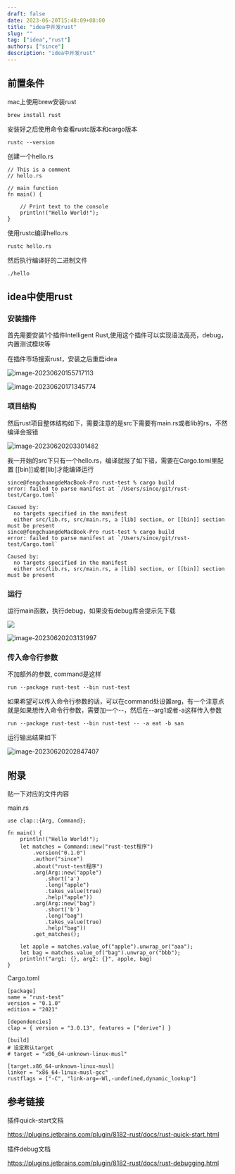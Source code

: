 ```yaml
---
draft: false
date: 2023-06-20T15:48:09+08:00
title: "idea中开发rust"
slug: "" 
tag: ["idea","rust"]
authors: ["since"]
description: "idea中开发rust"
---
```


## 前置条件

mac上使用brew安装rust

```
brew install rust
```

安装好之后使用命令查看rustc版本和cargo版本

```
rustc --version
```

创建一个hello.rs

```
// This is a comment
// hello.rs

// main function
fn main() {

    // Print text to the console
    println!("Hello World!");
}
```

使用rustc编译hello.rs

```
rustc hello.rs
```

然后执行编译好的二进制文件

```
./hello
```

## idea中使用rust

### 安装插件

首先需要安装1个插件Intelligent Rust,使用这个插件可以实现语法高亮，debug，内置测试模块等

在插件市场搜索rust，安装之后重启idea

![image-20230620155717113](https://cdn.jsdelivr.net/gh/thend03/mdPic/picGo/202306201557238.png)

![image-20230620171345774](https://cdn.jsdelivr.net/gh/thend03/mdPic/picGo/202306201713817.png)



### 项目结构

然后rust项目整体结构如下，需要注意的是src下需要有main.rs或者lib的rs，不然编译会报错

![image-20230620203301482](https://cdn.jsdelivr.net/gh/thend03/mdPic/picGo/202306202033518.png)



我一开始的src下只有一个hello.rs，编译就报了如下错，需要在Cargo.toml里配置 [[bin]]或者[lib]才能编译运行

```
since@fengchuangdeMacBook-Pro rust-test % cargo build
error: failed to parse manifest at `/Users/since/git/rust-test/Cargo.toml`

Caused by:
  no targets specified in the manifest
  either src/lib.rs, src/main.rs, a [lib] section, or [[bin]] section must be present
since@fengchuangdeMacBook-Pro rust-test % cargo build
error: failed to parse manifest at `/Users/since/git/rust-test/Cargo.toml`

Caused by:
  no targets specified in the manifest
  either src/lib.rs, src/main.rs, a [lib] section, or [[bin]] section must be present

```

### 运行

运行main函数，执行debug，如果没有debug库会提示先下载

![](https://cdn.jsdelivr.net/gh/thend03/mdPic/picGo/202306201713817.png)

![image-20230620203131997](https://cdn.jsdelivr.net/gh/thend03/mdPic/picGo/202306202031033.png)

### 传入命令行参数

不加额外的参数, command是这样

```
run --package rust-test --bin rust-test
```

如果希望可以传入命令行参数的话，可以在command处设置arg，有一个注意点就是如果想传入命令行参数，需要加一个--，然后在--arg1或者-a这样传入参数

```
run --package rust-test --bin rust-test -- -a eat -b san
```

运行输出结果如下

![image-20230620202847407](https://cdn.jsdelivr.net/gh/thend03/mdPic/picGo/202306202028443.png)

## 附录

贴一下对应的文件内容

main.rs

```
use clap::{Arg, Command};

fn main() {
    println!("Hello World!");
    let matches = Command::new("rust-test程序")
        .version("0.1.0")
        .author("since")
        .about("rust-test程序")
        .arg(Arg::new("apple")
            .short('a')
            .long("apple")
            .takes_value(true)
            .help("apple"))
        .arg(Arg::new("bag")
            .short('b')
            .long("bag")
            .takes_value(true)
            .help("bag"))
        .get_matches();

    let apple = matches.value_of("apple").unwrap_or("aaa");
    let bag = matches.value_of("bag").unwrap_or("bbb");
    println!("arg1: {}, arg2: {}", apple, bag)
}
```

Cargo.toml

```
[package]
name = "rust-test"
version = "0.1.0"
edition = "2021"

[dependencies]
clap = { version = "3.0.13", features = ["derive"] }

[build]
# 设定默认target
# target = "x86_64-unknown-linux-musl"

[target.x86_64-unknown-linux-musl]
linker = "x86_64-linux-musl-gcc"
rustflags = ["-C", "link-arg=-Wl,-undefined,dynamic_lookup"]
```



## 参考链接

插件quick-start文档

https://plugins.jetbrains.com/plugin/8182-rust/docs/rust-quick-start.html

插件debug文档

https://plugins.jetbrains.com/plugin/8182-rust/docs/rust-debugging.html
